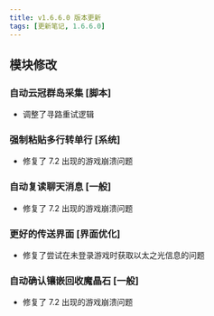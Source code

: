 ```yaml
---
title: v1.6.6.0 版本更新
tags: [更新笔记, 1.6.6.0]
---
```


## 模块修改

### 自动云冠群岛采集 [脚本]

- 调整了寻路重试逻辑

### 强制粘贴多行转单行 [系统]

- 修复了 7.2 出现的游戏崩溃问题

### 自动复读聊天消息 [一般]

- 修复了 7.2 出现的游戏崩溃问题

### 更好的传送界面 [界面优化]

- 修复了尝试在未登录游戏时获取以太之光信息的问题

### 自动确认镶嵌回收魔晶石 [一般]

- 修复了 7.2 出现的游戏崩溃问题